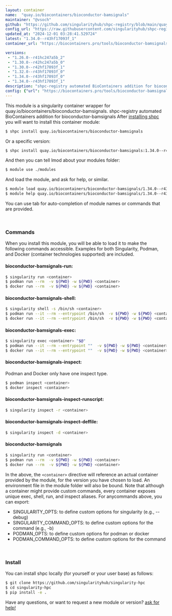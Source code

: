 ```yaml
---
layout: container
name:  "quay.io/biocontainers/bioconductor-bamsignals"
maintainer: "@vsoch"
github: "https://github.com/singularityhub/shpc-registry/blob/main/quay.io/biocontainers/bioconductor-bamsignals/container.yaml"
config_url: "https://raw.githubusercontent.com/singularityhub/shpc-registry/main/quay.io/biocontainers/bioconductor-bamsignals/container.yaml"
updated_at: "2024-12-01 03:28:41.529724"
latest: "1.34.0--r43hf17093f_1"
container_url: "https://biocontainers.pro/tools/bioconductor-bamsignals"

versions:
 - "1.26.0--r41hc247a5b_2"
 - "1.30.0--r42hc247a5b_0"
 - "1.30.0--r42hf17093f_1"
 - "1.32.0--r43hf17093f_0"
 - "1.34.0--r43hf17093f_0"
 - "1.34.0--r43hf17093f_1"
description: "shpc-registry automated BioContainers addition for bioconductor-bamsignals"
config: {"url": "https://biocontainers.pro/tools/bioconductor-bamsignals", "maintainer": "@vsoch", "description": "shpc-registry automated BioContainers addition for bioconductor-bamsignals", "latest": {"1.34.0--r43hf17093f_1": "sha256:cf42a72686eb5356afd2fde431a936e6a67a02dcf89cda4b4ce2eb5194123a6b"}, "tags": {"1.26.0--r41hc247a5b_2": "sha256:d01915ae50dcaf030eb3cc4ebc52e709699d1fb3c54897a7c386b50a4b7fb573", "1.30.0--r42hc247a5b_0": "sha256:9e034e37b3b8c3442198a100acae14b78b4b318d6d948795c8b813cf657e62e2", "1.30.0--r42hf17093f_1": "sha256:8b6cd66bd14c13411a787b859ddc4d50ca6dbc87b893e1f0ecfd3f00eedac23b", "1.32.0--r43hf17093f_0": "sha256:e50ad2b81e5f5447f9fc3adaf2e1ed50b075cde3c0da1b9483026d77b4edae6f", "1.34.0--r43hf17093f_0": "sha256:589610f35590a1b58569bef05016fbc167dd607f8c70686da74ed3919a695e5f", "1.34.0--r43hf17093f_1": "sha256:cf42a72686eb5356afd2fde431a936e6a67a02dcf89cda4b4ce2eb5194123a6b"}, "docker": "quay.io/biocontainers/bioconductor-bamsignals"}
---
```


This module is a singularity container wrapper for quay.io/biocontainers/bioconductor-bamsignals.
shpc-registry automated BioContainers addition for bioconductor-bamsignals
After [installing shpc](#install) you will want to install this container module:


```bash
$ shpc install quay.io/biocontainers/bioconductor-bamsignals
```

Or a specific version:

```bash
$ shpc install quay.io/biocontainers/bioconductor-bamsignals:1.34.0--r43hf17093f_1
```

And then you can tell lmod about your modules folder:

```bash
$ module use ./modules
```

And load the module, and ask for help, or similar.

```bash
$ module load quay.io/biocontainers/bioconductor-bamsignals/1.34.0--r43hf17093f_1
$ module help quay.io/biocontainers/bioconductor-bamsignals/1.34.0--r43hf17093f_1
```

You can use tab for auto-completion of module names or commands that are provided.

<br>

### Commands

When you install this module, you will be able to load it to make the following commands accessible.
Examples for both Singularity, Podman, and Docker (container technologies supported) are included.

#### bioconductor-bamsignals-run:

```bash
$ singularity run <container>
$ podman run --rm  -v ${PWD} -w ${PWD} <container>
$ docker run --rm  -v ${PWD} -w ${PWD} <container>
```

#### bioconductor-bamsignals-shell:

```bash
$ singularity shell -s /bin/sh <container>
$ podman run --it --rm --entrypoint /bin/sh  -v ${PWD} -w ${PWD} <container>
$ docker run --it --rm --entrypoint /bin/sh  -v ${PWD} -w ${PWD} <container>
```

#### bioconductor-bamsignals-exec:

```bash
$ singularity exec <container> "$@"
$ podman run --it --rm --entrypoint ""  -v ${PWD} -w ${PWD} <container> "$@"
$ docker run --it --rm --entrypoint ""  -v ${PWD} -w ${PWD} <container> "$@"
```

#### bioconductor-bamsignals-inspect:

Podman and Docker only have one inspect type.

```bash
$ podman inspect <container>
$ docker inspect <container>
```

#### bioconductor-bamsignals-inspect-runscript:

```bash
$ singularity inspect -r <container>
```

#### bioconductor-bamsignals-inspect-deffile:

```bash
$ singularity inspect -d <container>
```



#### bioconductor-bamsignals

```bash
$ singularity run <container>
$ podman run --rm  -v ${PWD} -w ${PWD} <container>
$ docker run --rm  -v ${PWD} -w ${PWD} <container>
```


In the above, the `<container>` directive will reference an actual container provided
by the module, for the version you have chosen to load. An environment file in the
module folder will also be bound. Note that although a container
might provide custom commands, every container exposes unique exec, shell, run, and
inspect aliases. For anycommands above, you can export:

 - SINGULARITY_OPTS: to define custom options for singularity (e.g., --debug)
 - SINGULARITY_COMMAND_OPTS: to define custom options for the command (e.g., -b)
 - PODMAN_OPTS: to define custom options for podman or docker
 - PODMAN_COMMAND_OPTS: to define custom options for the command

<br>

### Install

You can install shpc locally (for yourself or your user base) as follows:

```bash
$ git clone https://github.com/singularityhub/singularity-hpc
$ cd singularity-hpc
$ pip install -e .
```

Have any questions, or want to request a new module or version? [ask for help!](https://github.com/singularityhub/singularity-hpc/issues)